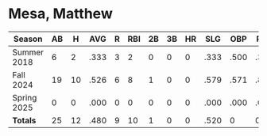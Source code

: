 # Mesa, Matthew

| Season      | AB          | H           | AVG         | R           | RBI         | 2B          | 3B          | HR          | SLG         | OBP         | RSP         | SAF         | K           | BB          | PO          | A           | E           | FAVE        | IP          | H           | K           | BB          | R           | ER          | ERA         
| ----------- | ----------- | ----------- | ----------- | ----------- | ----------- | ----------- | ----------- | ----------- | ----------- | ----------- | ----------- | ----------- | ----------- | ----------- | ----------- | ----------- | ----------- | ----------- | ----------- | ----------- | ----------- | ----------- | ----------- | ----------- | ----------- 
| Summer 2018 | 6           | 2           | .333        | 3           | 2           | 0           | 0           | 0           | .333        | .500        | .333        | 0           | 1           | 2           | 2           | 0           | 0           | 1.000       | 0           | 0           | 0           | 0           | 0           | 0           | .000        
| Fall 2024   | 19          | 10          | .526        | 6           | 8           | 1           | 0           | 0           | .579        | .571        | .857        | 1           | 1           | 1           | 7           | 1           | 1           | .889        | 0           | 0           | 0           | 0           | 0           | 0           | .000        
| Spring 2025 | 0           | 0           | .000        | 0           | 0           | 0           | 0           | 0           | .000        | .000        | .000        | 0           | 0           | 0           | 0           | 0           | 0           | .000        | 0           | 0           | 0           | 0           | 0           | 0           | .000        
| **Totals**  | 25          | 12          | .480        | 9           | 10          | 1           | 0           | 0           | .520        | 0           | 0           | 1           | 2           | 3           | 9           | 1           | 1           | .909        | 0.0         | 0           | 0           | 0           | 0           | 0           | 0           
